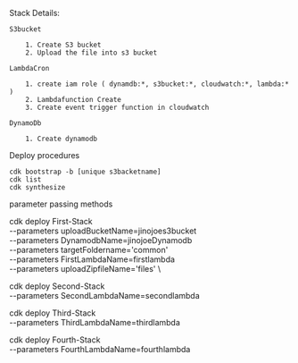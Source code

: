 Stack Details:
    
    S3bucket

        1. Create S3 bucket
        2. Upload the file into s3 bucket

    LambdaCron

        1. create iam role ( dynamdb:*, s3bucket:*, cloudwatch:*, lambda:* )
        2. Lambdafunction Create
        3. Create event trigger function in cloudwatch

    DynamoDb

        1. Create dynamodb

Deploy procedures
    
    cdk bootstrap -b [unique s3backetname] 
    cdk list
    cdk synthesize  

parameter passing methods

cdk deploy First-Stack   \
--parameters uploadBucketName=jinojoes3bucket \
--parameters DynamodbName=jinojoeDynamodb \
--parameters targetFoldername='common' \
--parameters FirstLambdaName=firstlambda \
--parameters uploadZipfileName='files' \

cdk deploy Second-Stack \
--parameters SecondLambdaName=secondlambda 

cdk deploy Third-Stack \
--parameters ThirdLambdaName=thirdlambda 

cdk deploy Fourth-Stack \
--parameters FourthLambdaName=fourthlambda 
